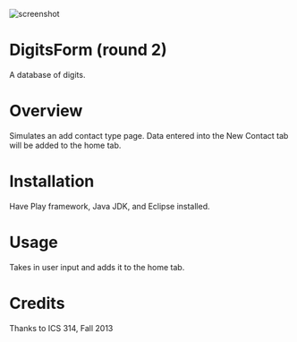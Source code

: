 ![screenshot](https://raw.github.com/ajgprieto/Digits/Attempt-1-1-1-1/public/images/screenshot3.png)



DigitsForm (round 2)
======

A database of digits.

Overview
======
Simulates an add contact type page.  Data entered into the New Contact tab will be added to the home tab.

Installation
==========
Have Play framework, Java JDK, and Eclipse installed.

Usage
========
Takes in user input and adds it to the home tab.

Credits
============
Thanks to ICS 314, Fall 2013
